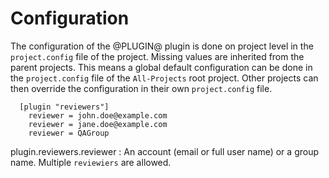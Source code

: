 Configuration
=============

The configuration of the @PLUGIN@ plugin is done on project level in
the `project.config` file of the project. Missing values are inherited
from the parent projects. This means a global default configuration can
be done in the `project.config` file of the `All-Projects` root project.
Other projects can then override the configuration in their own
`project.config` file.

```
  [plugin "reviewers"]
    reviewer = john.doe@example.com
    reviewer = jane.doe@example.com
    reviewer = QAGroup
```

plugin.reviewers.reviewer
:	An account (email or full user name) or a group name. Multiple
	`reviewiers` are allowed.
